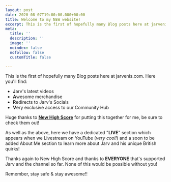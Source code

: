 ```yaml
---
layout: post
date: 2020-08-07T19:00:00.000+00:00
title: Welcome to my NEW website!
excerpt: This is the first of hopefully many Blog posts here at jarvenis.com
meta:
  title: ''
  description: ''
  image: ''
  noindex: false
  nofollow: false
  customTitle: false

---
```

This is the first of hopefully many Blog posts here at jarvenis.com. Here you'll find:

* **J**arv's latest videos
* **A**wesome merchandise
* **R**edirects to Jarv's Socials
* **V**ery exclusive access to our Community Hub

Huge thanks to [**New High Score**](https://newhighsco.re/) for putting this together for me, be sure to check them out!

As well as the above, here we have a dedicated "**LIVE**" section which appears when we Livestream on YouTube (_very cool!_) and a soon to be added About Me section to learn more about Jarv and his unique British quirks!

Thanks again to New High Score and thanks to **EVERYONE** that's supported Jarv and the channel so far. None of this would be possible without you!

Remember, stay safe & stay awesome!!
